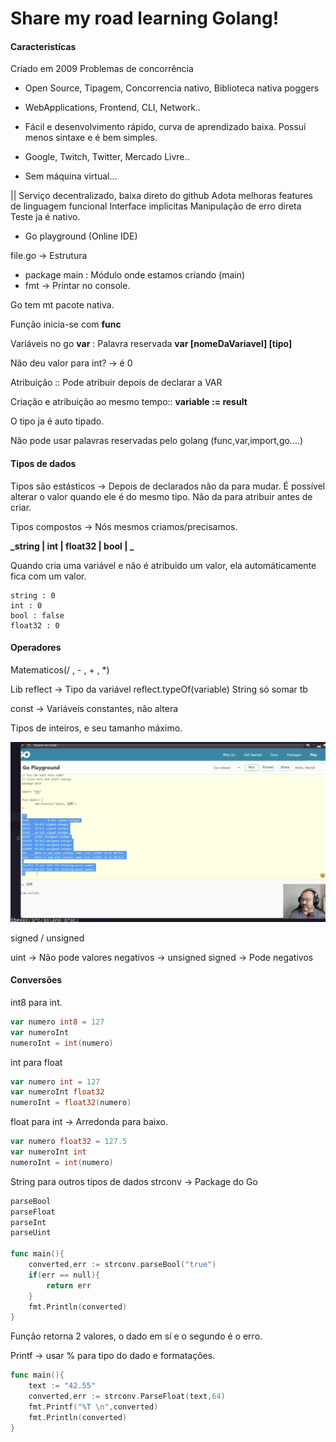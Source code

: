 # Share my road learning Golang!

#### Caracteristícas

Criado em 2009
Problemas de concorrência

- Open Source, Tipagem, Concorrencia nativo, Biblioteca nativa poggers
- WebApplications, Frontend, CLI, Network..
- Fácil e desenvolvimento rápido, curva de aprendizado baixa. Possuí menos sintaxe e é bem simples.

- Google, Twitch, Twitter, Mercado Livre..

- Sem máquina virtual...

||
Serviço decentralizado, baixa direto do github
Adota melhoras features de linguagem funcional
Interface implicitas
Manipulação de erro direta
Teste ja é nativo.

- Go playground (Online IDE)

file.go -> Estrutura

- package main : Módulo onde estamos criando (main)
- fmt -> Printar no console.

Go tem mt pacote nativa.

Função inicia-se com **func**

Variáveis no go
**var** : Palavra reservada
**var [nomeDaVariavel] [tipo]**

Não deu valor para int? -> é 0

Atribuição :: Pode atribuir depois de declarar a VAR

Criação e atribuição ao mesmo tempo::
**variable := result**

O tipo ja é auto tipado.

Não pode usar palavras reservadas pelo golang (func,var,import,go....)

#### Tipos de dados

Tipos são estásticos -> Depois de declarados não da para mudar.
É possível alterar o valor quando ele é do mesmo tipo.
Não da para atribuir antes de criar.

Tipos compostos -> Nós mesmos criamos/precisamos.

**_string | int | float32 | bool | _**

Quando cria uma variável e não é atribuido um valor, ela automáticamente fica com um valor.

```
string : 0
int : 0
bool : false
float32 : 0
```

#### Operadores

Matematicos(/ , - , + , \*)

Lib reflect -> Tipo da variável
reflect.typeOf(variable)
String só somar tb

const -> Variáveis constantes, não altera

Tipos de inteiros, e seu tamanho máximo.

![Tipos de int](image.png)

signed / unsigned

uint -> Não pode valores negativos -> unsigned
signed -> Pode negativos

#### Conversões

int8 para int.

```go
var numero int8 = 127
var numeroInt
numeroInt = int(numero)

```

int para float

```go
var numero int = 127
var numeroInt float32
numeroInt = float32(numero)

```

float para int -> Arredonda para baixo.

```go
var numero float32 = 127.5
var numeroInt int
numeroInt = int(numero)

```

String para outros tipos de dados
strconv -> Package do Go

```go
parseBool
parseFloat
parseInt
parseUint

func main(){
    converted,err := strconv.parseBool("true")
    if(err == null){
        return err
    }
    fmt.Println(converted)
}
```

Função retorna 2 valores, o dado em sí e o segundo é o erro.

Printf -> usar % para tipo do dado e formatações.

```go
func main(){
    text := "42.55"
    converted,err := strconv.ParseFloat(text,64)
    fmt.Printf("%T \n",converted)
    fmt.Println(converted)
}
```

##
